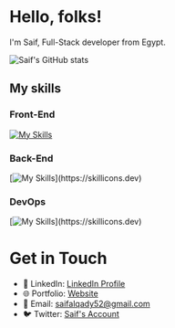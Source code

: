 # Hello, folks!

I'm Saif, Full-Stack developer from Egypt.

![Saif's GitHub stats](https://github-readme-stats.vercel.app/api?username=SaifAlqady51&hide=stars)

## My skills

### Front-End

[![My Skills](https://skillicons.dev/icons?i=ts,js,nextjs,react,redux,tailwind,styledcomponents,figma,svelte,html,css,materialui)](https://skillicons.dev)

### Back-End

[![My Skills](https://skillicons.dev/icons?i=go,graphql,postgres,mongodb,nestjs,)](https://skillicons.dev)

### DevOps

[![My Skills](https://skillicons.dev/icons?i=linux,docker,kubernetes,aws,githubactions,)](https://skillicons.dev)

# Get in Touch

- 🔗 LinkedIn: [LinkedIn Profile](https://www.linkedin.com/in/saif-alqady-098642237/)
- 🌐 Portfolio: [Website](https://my-profile-nu-one.vercel.app/)
- 📧 Email: saifalqady52@gmail.com
- 🐦 Twitter: [Saif's Account](https://twitter.com/saif_alqady)
